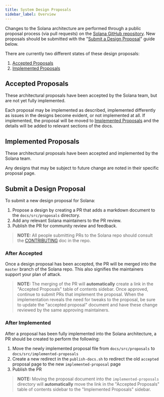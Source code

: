 ```yaml
---
title: System Design Proposals
sidebar_label: Overview
---
```


Changes to the Solana architecture are performed through a public proposal process (via pull requests) on the [Solana GitHub repository](https://github.com/solana-labs/solana). New proposals should be submitted with the "[Submit a Design Proposal](#submit-a-design-proposal)" guide below.

There are currently two different states of these design proposals:

1. [Accepted Proposals](./proposals/accepted-design-proposals.md)
2. [Implemented Proposals](./implemented-proposals/index.md)

## Accepted Proposals

These architectural proposals have been accepted by the Solana team, but are not yet fully implemented.

Each proposal may be implemented as described, implemented differently as issues in the designs become evident, or not implemented at all. If implemented, the proposal will be moved to [Implemented Proposals](./implemented-proposals/index.md) and the details will be added to relevant sections of the docs.

## Implemented Proposals

These architectural proposals have been accepted and implemented by the Solana team.

Any designs that may be subject to future change are noted in their specific proposal page.

## Submit a Design Proposal

To submit a new design proposal for Solana:

1. Propose a design by creating a PR that adds a markdown document to the `docs/src/proposals` directory.
2. Add any relevant Solana maintainers to the PR review.
3. Publish the PR for community review and feedback.

> **NOTE:** All people submitting PRs to the Solana repo should consult the [CONTRIBUTING](https://github.com/solana-labs/solana/blob/master/CONTRIBUTING.md) doc in the repo.

### After Accepted

Once a design proposal has been accepted, the PR will be merged into the `master` branch of the Solana repo. This also signifies the maintainers support your plan of attack.

> **NOTE:** The merging of the PR will **automatically** create a link in the "Accepted Proposals" table of contents sidebar.
> Once approved, continue to submit PRs that implement the proposal. When the implementation reveals the need for tweaks to the proposal, be sure to update the "accepted proposal" document and have these change reviewed by the same approving maintainers.

### After Implemented

After a proposal has been fully implemented into the Solana architecture, a PR should be created to perform the following:

1. Move the newly implemented proposal file from `docs/src/proposals` to `docs/src/implemented-proposals`
2. Create a new redirect in the `publish-docs.sh` to redirect the old `accepted` proposal page to the new `implemented-proposal` page
3. Publish the PR

> **NOTE:** Moving the proposal document into the `implemented-proposals` directory will **automatically** move the link in the "Accepted Proposals" table of contents sidebar to the "Implemented Proposals" sidebar.
